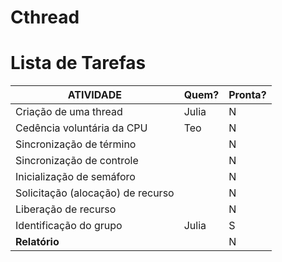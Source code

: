 # Cthread #

# Lista de Tarefas #

| ATIVIDADE     | Quem?   | Pronta?   |
| ------------- | ------------- | ------------- | 
| Criação de uma thread         | Julia | N |
| Cedência  voluntária  da  CPU | Teo | N | 
| Sincronização  de  término    | | N | 
| Sincronização  de  controle   | | N | 
| Inicialização  de  semáforo   | | N | 
| Solicitação  (alocação) de  recurso | | N | 
| Liberação  de  recurso        | | N | 
| Identificação do grupo        | Julia | S | 
| **Relatório**                 | | N | 
